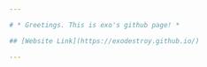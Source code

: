 ```yaml
---

# * Greetings. This is exo's github page! *

## [Website Link](https://exodestroy.github.io/)

---
```

